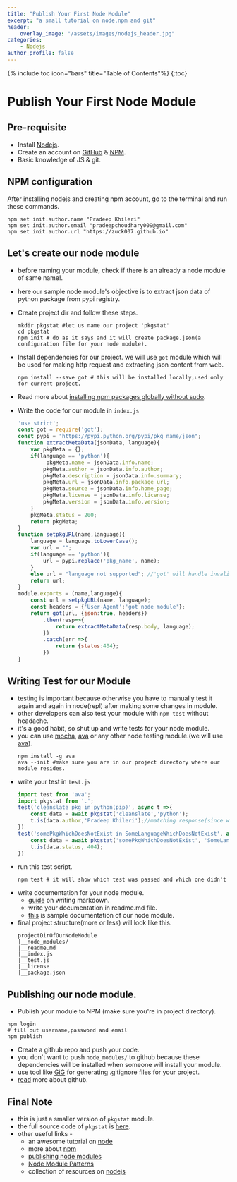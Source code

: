 ```yaml
---
title: "Publish Your First Node Module"
excerpt: "a small tutorial on node,npm and git"
header:
    overlay_image: "/assets/images/nodejs_header.jpg"
categories:
    - Nodejs 
author_profile: false
---
```

{% include toc icon="bars" title="Table of Contents"%}
{:toc}

# Publish Your First Node Module 

## Pre-requisite
* Install [Nodejs](https://nodejs.org/en/download/).
* Create an account on [GitHub](https://github.com/) & [NPM](https://www.npmjs.com/signup).
* Basic knowledge of JS & git.

## NPM configuration
After installing nodejs and creating npm account, go to the terminal and run these commands.

```
npm set init.author.name "Pradeep Khileri"
npm set init.author.email "pradeepchoudhary009@gmail.com"
npm set init.author.url "https://zuck007.github.io"
```

## Let's create our node module
* before naming your module, check if there is an already a node module of same name!.
* here our sample node module's objective is to extract json data of python package from pypi registry.

* Create project dir and follow these steps. 
    ```
    mkdir pkgstat #let us name our project 'pkgstat'
    cd pkgstat
    npm init # do as it says and it will create package.json(a configuration file for your node module).
    ```
* Install dependencies for our project.
     we will use `got` module which will be used for making http request and extracting json content from web.
    ```
    npm install --save got # this will be installed locally,used only for current project.  
    ```
* Read more about [installing npm packages globally without sudo](https://github.com/sindresorhus/guides/blob/master/npm-global-without-sudo.md).
* Write the code for our module in `index.js`
    ```js
    'use strict';
    const got = require('got');
    const pypi = "https://pypi.python.org/pypi/pkg_name/json";
    function extractMetaData(jsonData, language){
        var pkgMeta = {};
        if(language == 'python'){
             pkgMeta.name = jsonData.info.name;
            pkgMeta.author = jsonData.info.author;
            pkgMeta.description = jsonData.info.summary;
            pkgMeta.url = jsonData.info.package_url;
            pkgMeta.source = jsonData.info.home_page;
            pkgMeta.license = jsonData.info.license;
            pkgMeta.version = jsonData.info.version;
        }
        pkgMeta.status = 200;
        return pkgMeta;
    }
    function setpkgURL(name,language){
        language = language.toLowerCase();
        var url = "";
        if(language == 'python'){
            url = pypi.replace('pkg_name', name);
        }
        else url = "language not supported"; //'got' will handle invalid http request.
        return url;
    }
    module.exports = (name,language){
        const url = setpkgURL(name, language);
        const headers = {'User-Agent':'got node module'};
        return got(url, {json:true, headers})
            .then(resp=>{
                return extractMetaData(resp.body, language);
            })
            .catch(err =>{
                return {status:404};
            })    
    }
    ```

## Writing Test for our Module
* testing is important because otherwise you have to manually test it again and again in node(repl) after making some changes in module.
* other developers can also test your module with `npm test` without headache.
* it's a good habit, so shut up and write tests for your node module.
* you can use [mocha](http://mochajs.org/), [ava](https://github.com/avajs/ava) or any other node testing module.(we will use [ava](https://github.com/avajs/ava)).
    ```
    npm install -g ava
    ava --init #make sure you are in our project directory where our module resides.
    ```
* write your test in `test.js`
    ```js
    import test from 'ava';
    import pkgstat from '.';
    test('cleanslate pkg in python(pip)', async t =>{
        const data = await pkgstat('cleanslate','python');
        t.is(data.author,'Pradeep Khileri');//matching response(since we know the returned json object(data) contents).
    })
    test('somePkgWhichDoesNotExist in SomeLanguageWhichDoesNotExist', async t =>{
        const data = await pkgstat('somePkgWhichDoesNotExist', 'SomeLanguageWhichDoesNotExist');
        t.is(data.status, 404);
    })
    ```
* run this test script.
    ```
    npm test # it will show which test was passed and which one didn't 
    ```
* write documentation for your node module.
    * [guide](https://guides.github.com/features/mastering-markdown/) on writing markdown.
    * write your documentation in readme.md file.
    * [this](https://github.com/zuck007/pkgstat/blob/master/readme.md) is sample documentation of our node module.
* final project structure(more or less) will look like this.
    ```
    projectDirOfOurNodeModule
    |__node_modules/
    |__readme.md
    |__index.js
    |__test.js
    |__license
    |__package.json
    ```

## Publishing our node module.
* Publish your module to NPM (make sure you're in project directory).
```
npm login 
# fill out username,password and email
npm publish
```
* Create a github repo and push your code.
* you don't want to push `node_modules/` to github because these dependencies will be installed when someone will install your module.
* use tool like [GiG](https://github.com/zuck007/GiG) for generating .gitignore files for your project.
* [read](https://guides.github.com/activities/hello-world/) more about github.

## Final Note
* this is just a smaller version of `pkgstat` module.
* the full source code of `pkgstat` is [here](https://github.com/zuck007/pkgstat).
* other useful links -
    * an awesome tutorial on [node](https://github.com/workshopper/learnyounode#learn-you-the-nodejs-for-much-win)
    * more about [npm](https://docs.npmjs.com/getting-started/) 
    * [publishing node modules](https://quickleft.com/blog/creating-and-publishing-a-node-js-module/)
    * [Node Module Patterns](https://darrenderidder.github.io/talks/ModulePatterns/#/)
    * collection of resources on [nodejs](https://github.com/sindresorhus/awesome-nodejs#awesome-nodejs-)
